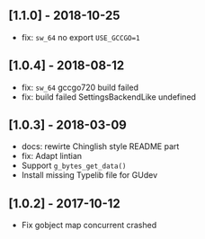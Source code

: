 ## [1.1.0] - 2018-10-25
*   fix: `sw_64` no export `USE_GCCGO=1`

## [1.0.4] - 2018-08-12
*   fix: `sw_64` gccgo720 build failed
*   fix: build failed SettingsBackendLike undefined

## [1.0.3] - 2018-03-09
- docs: rewirte Chinglish style README part
- fix: Adapt lintian
- Support  `g_bytes_get_data()`
- Install missing Typelib file for GUdev

## [1.0.2] - 2017-10-12
- Fix gobject map concurrent crashed
